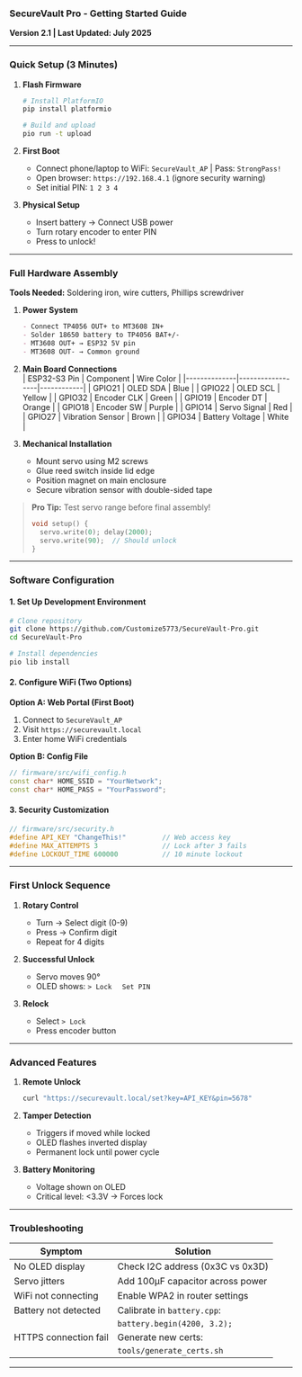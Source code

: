 ### SecureVault Pro - Getting Started Guide  
**Version 2.1 | Last Updated: July 2025**  

---

### Quick Setup (3 Minutes)  
1. **Flash Firmware**  
   ```bash
   # Install PlatformIO
   pip install platformio
   
   # Build and upload
   pio run -t upload
   ```

2. **First Boot**  
   - Connect phone/laptop to WiFi: `SecureVault_AP` | Pass: `StrongPass!`  
   - Open browser: `https://192.168.4.1` (ignore security warning)  
   - Set initial PIN: `1 2 3 4`  

3. **Physical Setup**  
   - Insert battery → Connect USB power  
   - Turn rotary encoder to enter PIN  
   - Press to unlock!  

---

### Full Hardware Assembly  
**Tools Needed:** Soldering iron, wire cutters, Phillips screwdriver  

1. **Power System**  
   ```markdown
   - Connect TP4056 OUT+ to MT3608 IN+  
   - Solder 18650 battery to TP4056 BAT+/-  
   - MT3608 OUT+ → ESP32 5V pin  
   - MT3608 OUT- → Common ground  
   ```

2. **Main Board Connections**  
   | ESP32-S3 Pin | Component        | Wire Color |
   |--------------|------------------|------------|
   | GPIO21       | OLED SDA         | Blue       |
   | GPIO22       | OLED SCL         | Yellow     |
   | GPIO32       | Encoder CLK      | Green      |
   | GPIO19       | Encoder DT       | Orange     |
   | GPIO18       | Encoder SW       | Purple     |
   | GPIO14       | Servo Signal     | Red        |
   | GPIO27       | Vibration Sensor | Brown      |
   | GPIO34       | Battery Voltage  | White      |

3. **Mechanical Installation**  
   - Mount servo using M2 screws  
   - Glue reed switch inside lid edge  
   - Position magnet on main enclosure  
   - Secure vibration sensor with double-sided tape  

> **Pro Tip:** Test servo range before final assembly!  
> ```cpp
> void setup() { 
>   servo.write(0); delay(2000);
>   servo.write(90);  // Should unlock
> }
> ```

---

### Software Configuration  

#### 1. Set Up Development Environment  
```bash
# Clone repository
git clone https://github.com/Customize5773/SecureVault-Pro.git
cd SecureVault-Pro

# Install dependencies
pio lib install
```

#### 2. Configure WiFi (Two Options)  

**Option A: Web Portal (First Boot)**  
1. Connect to `SecureVault_AP`  
2. Visit `https://securevault.local`  
3. Enter home WiFi credentials  

**Option B: Config File**  
```cpp
// firmware/src/wifi_config.h
const char* HOME_SSID = "YourNetwork";
const char* HOME_PASS = "YourPassword";
```

#### 3. Security Customization  
```cpp
// firmware/src/security.h
#define API_KEY "ChangeThis!"         // Web access key
#define MAX_ATTEMPTS 3                // Lock after 3 fails
#define LOCKOUT_TIME 600000           // 10 minute lockout
```

---

### First Unlock Sequence  
1. **Rotary Control**  
   - Turn → Select digit (0-9)  
   - Press → Confirm digit  
   - Repeat for 4 digits  

2. **Successful Unlock**  
   - Servo moves 90°  
   - OLED shows: `> Lock` `  Set PIN`  

3. **Relock**  
   - Select `> Lock`  
   - Press encoder button  

---

### Advanced Features  
1. **Remote Unlock**  
   ```bash
   curl "https://securevault.local/set?key=API_KEY&pin=5678"
   ```

2. **Tamper Detection**  
   - Triggers if moved while locked  
   - OLED flashes inverted display  
   - Permanent lock until power cycle  

3. **Battery Monitoring**  
   - Voltage shown on OLED  
   - Critical level: <3.3V → Forces lock  

---

### Troubleshooting  
| Symptom               | Solution                          |
|-----------------------|-----------------------------------|
| No OLED display       | Check I2C address (0x3C vs 0x3D) |
| Servo jitters         | Add 100µF capacitor across power |
| WiFi not connecting   | Enable WPA2 in router settings    |
| Battery not detected  | Calibrate in `battery.cpp`:       |
|                       | `battery.begin(4200, 3.2);`       |
| HTTPS connection fail | Generate new certs:               |
|                       | `tools/generate_certs.sh`         |

---
